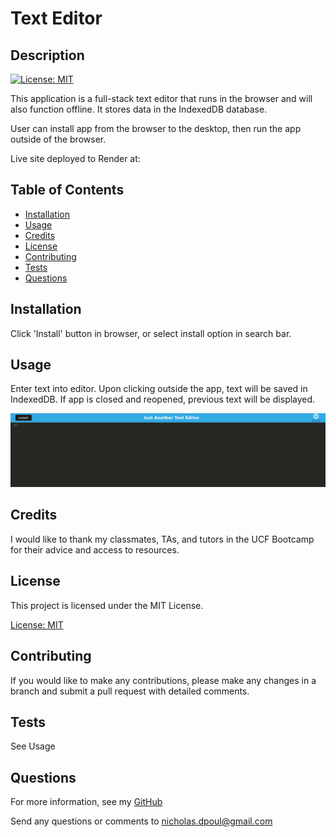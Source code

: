 # Text Editor

 ## Description
  [![License: MIT](https://img.shields.io/badge/License-MIT-yellow.svg)](https://opensource.org/licenses/MIT)

  This application is a full-stack text editor that runs in the browser and will also function offline. It stores data in the IndexedDB database. 

  User can install app from the browser to the desktop, then run the app outside of the browser. 

  Live site deployed to Render at:  

  ## Table of Contents

  * [Installation](#installation)
  * [Usage](#usage)
  * [Credits](#credits)
  * [License](#license)
  * [Contributing](#contributing)
  * [Tests](#tests)
  * [Questions](#questions)

  ## Installation

Click 'Install' button in browser, or select install option in search bar. 

  ## Usage

Enter text into editor. Upon clicking outside the app, text will be saved in IndexedDB. If app is closed and reopened, previous text will be displayed. 

![Alt text](./assets/Screenshot%20.png)

  ## Credits

  I would like to thank my classmates, TAs, and tutors in the UCF Bootcamp for their advice and access to resources. 

  ## License

  
  This project is licensed under the MIT License.

  [License: MIT](https://opensource.org/licenses/MIT)

  ## Contributing

  If you would like to make any contributions, please make any changes in a branch and submit a pull request with detailed comments.

  ## Tests

  See Usage 

  ## Questions

  For more information, see my [GitHub](https://github.com/42Salokin)

  Send any questions or comments to nicholas.dpoul@gmail.com